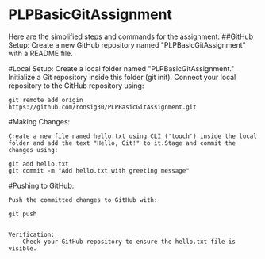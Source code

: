 # PLPBasicGitAssignment
Here are the simplified steps and commands for the assignment:
##GitHub Setup:
        Create a new GitHub repository named "PLPBasicGitAssignment" with a README file.

#Local Setup:
        Create a local folder named "PLPBasicGitAssignment."
        Initialize a Git repository inside this folder (git init).
        Connect your local repository to the GitHub repository using:

    git remote add origin https://github.com/ronsig30/PLPBasicGitAssignment.git

#Making Changes:

    Create a new file named hello.txt using CLI ('touch') inside the local folder and add the text "Hello, Git!" to it.Stage and commit the changes using:

	git add hello.txt
    git commit -m "Add hello.txt with greeting message"

#Pushing to GitHub:

    Push the committed changes to GitHub with:

	git push


    Verification:
        Check your GitHub repository to ensure the hello.txt file is visible.


